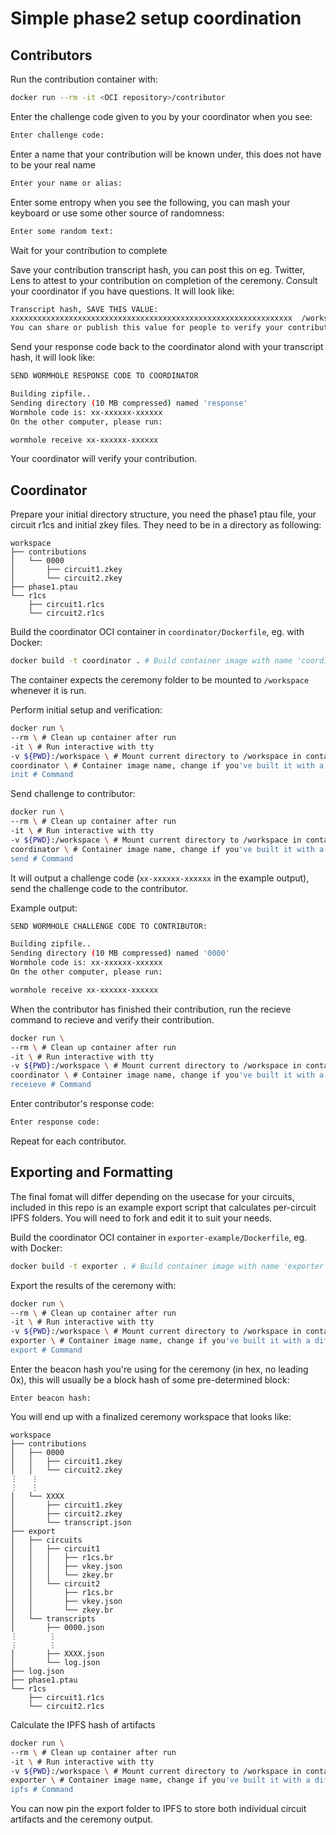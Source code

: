 # Simple phase2 setup coordination

## Contributors

Run the contribution container with:

```sh
docker run --rm -it <OCI repository>/contributor
```

Enter the challenge code given to you by your coordinator when you see:
```sh
Enter challenge code:
```

Enter a name that your contribution will be known under, this does not have to be your real name
```sh
Enter your name or alias:
```

Enter some entropy when you see the following, you can mash your keyboard or use some other source of randomness:
```sh
Enter some random text:
```

Wait for your contribution to complete

Save your contribution transcript hash, you can post this on eg. Twitter, Lens to attest to your contribution on completion of the ceremony. Consult your coordinator if you have questions. It will look like:

```sh
Transcript hash, SAVE THIS VALUE:
xxxxxxxxxxxxxxxxxxxxxxxxxxxxxxxxxxxxxxxxxxxxxxxxxxxxxxxxxxxxxxx  /workspace/response/transcript.json
You can share or publish this value for people to verify your contribution to the ceremony
```

Send your response code back to the coordinator alond with your transcript hash, it will look like:

```sh
SEND WORMHOLE RESPONSE CODE TO COORDINATOR

Building zipfile..
Sending directory (10 MB compressed) named 'response'
Wormhole code is: xx-xxxxxx-xxxxxx
On the other computer, please run:

wormhole receive xx-xxxxxx-xxxxxx
```

Your coordinator will verify your contribution.

## Coordinator

Prepare your initial directory structure, you need the phase1 ptau file, your circuit r1cs and initial zkey files. They need to be in a directory as following:

```
workspace
├── contributions
│   └── 0000
│       ├── circuit1.zkey
│       └── circuit2.zkey
├── phase1.ptau
└── r1cs
    ├── circuit1.r1cs
    └── circuit2.r1cs
```

Build the coordinator OCI container in `coordinator/Dockerfile`, eg. with Docker:

``` sh
docker build -t coordinator . # Build container image with name 'coordinator'
```

The container expects the ceremony folder to be mounted to `/workspace` whenever it is run.

Perform initial setup and verification:

```sh
docker run \
--rm \ # Clean up container after run
-it \ # Run interactive with tty
-v ${PWD}:/workspace \ # Mount current directory to /workspace in container
coordinator \ # Container image name, change if you've built it with a different name
init # Command
```

Send challenge to contributor:

```sh
docker run \
--rm \ # Clean up container after run
-it \ # Run interactive with tty
-v ${PWD}:/workspace \ # Mount current directory to /workspace in container
coordinator \ # Container image name, change if you've built it with a different name
send # Command
```

It will output a challenge code (`xx-xxxxxx-xxxxxx` in the example output), send the challenge code to the contributor.

Example output:
```sh
SEND WORMHOLE CHALLENGE CODE TO CONTRIBUTOR:

Building zipfile..
Sending directory (10 MB compressed) named '0000'
Wormhole code is: xx-xxxxxx-xxxxxx
On the other computer, please run:

wormhole receive xx-xxxxxx-xxxxxx
```

When the contributor has finished their contribution, run the recieve command to recieve and verify their contribution.

```sh
docker run \
--rm \ # Clean up container after run
-it \ # Run interactive with tty
-v ${PWD}:/workspace \ # Mount current directory to /workspace in container
coordinator \ # Container image name, change if you've built it with a different name
receieve # Command
```

Enter contributor's response code:
```sh
Enter response code:
```

Repeat for each contributor.

## Exporting and Formatting

The final fomat will differ depending on the usecase for your circuits, included in this repo is an example export script that calculates per-circuit IPFS folders. You will need to fork and edit it to suit your needs.

Build the coordinator OCI container in `exporter-example/Dockerfile`, eg. with Docker:

``` sh
docker build -t exporter . # Build container image with name 'exporter'
```

Export the results of the ceremony with:

```sh
docker run \
--rm \ # Clean up container after run
-it \ # Run interactive with tty
-v ${PWD}:/workspace \ # Mount current directory to /workspace in container
exporter \ # Container image name, change if you've built it with a different name
export # Command
```

Enter the beacon hash you're using for the ceremony (in hex, no leading 0x), this will usually be a block hash of some pre-determined block:

```
Enter beacon hash:
```

You will end up with a finalized ceremony workspace that looks like:

```
workspace
├── contributions
│   ├── 0000
│   │   ├── circuit1.zkey
│   │   └── circuit2.zkey
⋮   ⋮
⋮   ⋮
│   └── XXXX
│       ├── circuit1.zkey
│       ├── circuit2.zkey
│       └── transcript.json
├── export
│   ├── circuits
│   │   ├── circuit1
│   │   │   ├── r1cs.br
│   │   │   ├── vkey.json
│   │   │   └── zkey.br
│   │   └── circuit2
│   │       ├── r1cs.br
│   │       ├── vkey.json
│   │       └── zkey.br
│   └── transcripts
│       ├── 0000.json
⋮       ⋮
⋮       ⋮
│       ├── XXXX.json
│       └── log.json
├── log.json
├── phase1.ptau
└── r1cs
    ├── circuit1.r1cs
    └── circuit2.r1cs
```

Calculate the IPFS hash of artifacts

```sh
docker run \
--rm \ # Clean up container after run
-it \ # Run interactive with tty
-v ${PWD}:/workspace \ # Mount current directory to /workspace in container
exporter \ # Container image name, change if you've built it with a different name
ipfs # Command
```

You can now pin the export folder to IPFS to store both individual circuit artifacts and the ceremony output.
